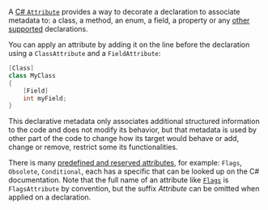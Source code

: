 A [C# `Attribute`](https://docs.microsoft.com/en-us/dotnet/csharp/programming-guide/concepts/attributes/) provides a way to decorate a declaration to associate metadata to: a class, a method, an enum, a field, a property or any [other supported](https://docs.microsoft.com/en-us/dotnet/csharp/programming-guide/concepts/attributes/#attribute-targets) declarations.

You can apply an attribute by adding it on the line before the declaration using a `ClassAttribute` and a `FieldAttribute`:

```csharp
[Class]
class MyClass
{
    [Field]
    int myField;
}
```

This declarative metadata only associates additional structured information to the code and does not modify its behavior, but that metadata is used by other part of the code to change how its target would behave or add, change or remove, restrict some its functionalities.

There is many [predefined and reserved attributes](https://docs.microsoft.com/en-us/dotnet/csharp/language-reference/attributes/general#conditional-attribute), for example: `Flags`, `Obsolete`, `Conditional`, each has a specific that can be looked up on the C# documentation. Note that the full name of an attribute like [`Flags`](https://docs.microsoft.com/en-us/dotnet/api/system.flagsattribute?view=net-5.0) is `FlagsAttribute` by convention, but the suffix _Attribute_ can be omitted when applied on a declaration.
